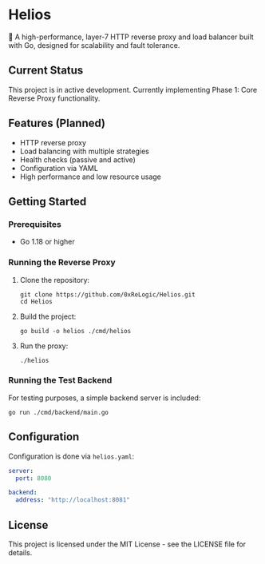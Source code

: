 # Helios

🚦 A high-performance, layer-7 HTTP reverse proxy and load balancer built with Go, designed for scalability and fault tolerance.

## Current Status

This project is in active development. Currently implementing Phase 1: Core Reverse Proxy functionality.

## Features (Planned)

- HTTP reverse proxy
- Load balancing with multiple strategies
- Health checks (passive and active)
- Configuration via YAML
- High performance and low resource usage

## Getting Started

### Prerequisites

- Go 1.18 or higher

### Running the Reverse Proxy

1. Clone the repository:
   ```
   git clone https://github.com/0xReLogic/Helios.git
   cd Helios
   ```

2. Build the project:
   ```
   go build -o helios ./cmd/helios
   ```

3. Run the proxy:
   ```
   ./helios
   ```

### Running the Test Backend

For testing purposes, a simple backend server is included:

```
go run ./cmd/backend/main.go
```

## Configuration

Configuration is done via `helios.yaml`:

```yaml
server:
  port: 8080

backend:
  address: "http://localhost:8081"
```

## License

This project is licensed under the MIT License - see the LICENSE file for details.
